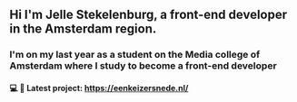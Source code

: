 ## Hi I'm Jelle Stekelenburg, a front-end developer in the Amsterdam region.

### I'm on my last year as a student on the Media college of Amsterdam where I study to become a front-end developer
#### 💻 📱 Latest project: https://eenkeizersnede.nl/
